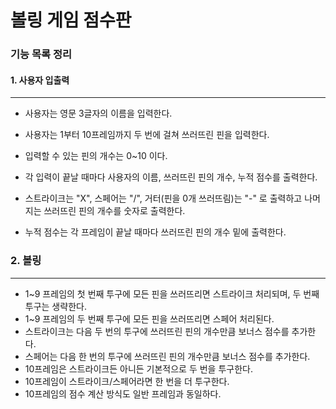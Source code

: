 # 볼링 게임 점수판 

### 기능 목록 정리

#### 1. 사용자 입출력

---

* 사용자는 영문 3글자의 이름을 입력한다.
* 사용자는 1부터 10프레임까지 두 번에 걸쳐 쓰러뜨린 핀을 입력한다.
* 입력할 수 있는 핀의 개수는 0~10 이다.

* 각 입력이 끝날 때마다 사용자의 이름, 쓰러뜨린 핀의 개수, 누적 점수를 출력한다.
* 스트라이크는 "X", 스페어는 "/", 거터(핀을 0개 쓰러뜨림)는 "-" 로 출력하고 나머지는 쓰러뜨린 핀의 개수를 숫자로 출력한다.
* 누적 점수는 각 프레임이 끝날 때마다 쓰러뜨린 핀의 개수 밑에 출력한다.

### 2. 볼링

---

* 1~9 프레임의 첫 번째 투구에 모든 핀을 쓰러뜨리면 스트라이크 처리되며, 두 번째 투구는 생략한다.
* 1~9 프레임의 두 번째 투구에 모든 핀을 쓰러뜨리면 스페어 처리된다.
* 스트라이크는 다음 두 번의 투구에 쓰러뜨린 핀의 개수만큼 보너스 점수를 추가한다.
* 스페어는 다음 한 번의 투구에 쓰러뜨린 핀의 개수만큼 보너스 점수를 추가한다.
* 10프레임은 스트라이크든 아니든 기본적으로 두 번을 투구한다.
* 10프레임이 스트라이크/스페어라면 한 번을 더 투구한다.
* 10프레임의 점수 계산 방식도 일반 프레임과 동일하다.
